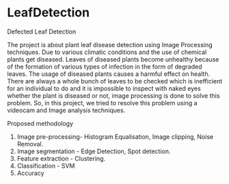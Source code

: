 # LeafDetection
Defected Leaf Detection

The project is about plant leaf disease detection using Image Processing techniques. Due to various
climatic conditions and the use of chemical plants get diseased. Leaves of diseased plants become
unhealthy because of the formation of various types of infection in the form of degraded leaves. The
usage of diseased plants causes a harmful effect on health. There are always a whole bunch of leaves to be
checked which is inefficient for an individual to do and it is impossible to inspect with naked eyes
whether the plant is diseased or not, image processing is done to solve this problem. So, in this project, we
tried to resolve this problem using a videocam and Image analysis techniques.

Proposed methodology
1. Image pre-processing- Histogram Equalisation, Image clipping, Noise Removal.
2. Image segmentation - Edge Detection, Spot detection.
3. Feature extraction - Clustering.
4. Classification - SVM
5. Accuracy
